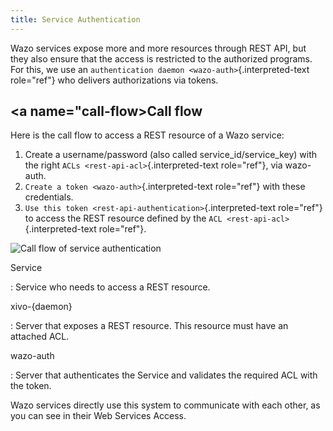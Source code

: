 ```yaml
---
title: Service Authentication
---
```


Wazo services expose more and more resources through REST API, but they
also ensure that the access is restricted to the authorized programs.
For this, we use an `authentication daemon
<wazo-auth>`{.interpreted-text role="ref"} who delivers authorizations
via tokens.

## <a name="call-flow></a>Call flow

Here is the call flow to access a REST resource of a Wazo service:

1.  Create a username/password (also called service\_id/service\_key)
    with the right `ACLs
    <rest-api-acl>`{.interpreted-text role="ref"}, via wazo-auth.
2.  `Create a token <wazo-auth>`{.interpreted-text role="ref"} with
    these credentials.
3.  `Use this token <rest-api-authentication>`{.interpreted-text
    role="ref"} to access the REST resource defined by the
    `ACL <rest-api-acl>`{.interpreted-text role="ref"}.

![Call flow of service authentication](/images/uc-doc/system/service_authentification/service_authentication_workflow.png)

Service

:   Service who needs to access a REST resource.

xivo-{daemon}

:   Server that exposes a REST resource. This resource must have an
    attached ACL.

wazo-auth

:   Server that authenticates the Service and validates
    the required ACL with the token.

Wazo services directly use this system to communicate with each other,
as you can see in their Web Services Access.
